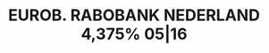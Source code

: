 ---
layout: asset
title: EUROB. RABOBANK NEDERLAND 4,375% 05|16                      
isin: XS0426090485
---